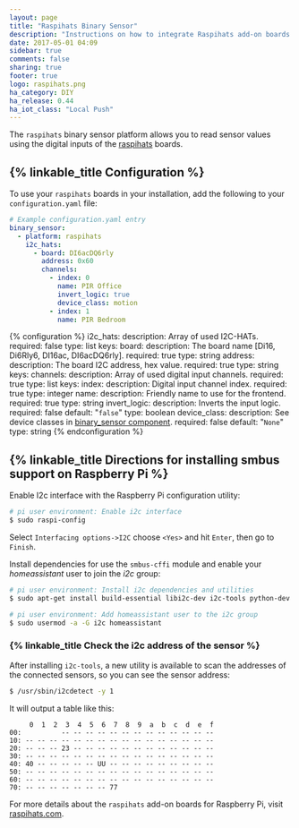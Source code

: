 ```yaml
---
layout: page
title: "Raspihats Binary Sensor"
description: "Instructions on how to integrate Raspihats add-on boards for Raspberry Pi into Home Assistant as a binary_sensor."
date: 2017-05-01 04:09
sidebar: true
comments: false
sharing: true
footer: true
logo: raspihats.png
ha_category: DIY
ha_release: 0.44
ha_iot_class: "Local Push"
---
```


The `raspihats` binary sensor platform allows you to read sensor values ​​using the digital inputs of the [raspihats](http://www.raspihats.com/) boards.

## {% linkable_title Configuration %}

To use your `raspihats` boards in your installation, add the following to your `configuration.yaml` file:

```yaml
# Example configuration.yaml entry
binary_sensor:
  - platform: raspihats
    i2c_hats:
      - board: DI6acDQ6rly
        address: 0x60
        channels:
          - index: 0
            name: PIR Office
            invert_logic: true
            device_class: motion
          - index: 1
            name: PIR Bedroom
```

{% configuration %}
i2c_hats:
  description: Array of used I2C-HATs.
  required: false
  type: list
  keys:
    board:
      description: The board name [Di16, Di6Rly6, DI16ac, DI6acDQ6rly].
      required: true
      type: string
    address:
      description: The board I2C address, hex value.
      required: true
      type: string
      keys:
        channels:
          description: Array of used digital input channels.
          required: true
          type: list
          keys:
            index:
              description: Digital input channel index.
              required: true
              type: integer
            name:
              description: Friendly name to use for the frontend.
              required: true
              type: string
            invert_logic:
              description: Inverts the input logic.
              required: false
              default: "`false`"
              type: boolean
            device_class:
              description: See device classes in [binary_sensor component](/components/binary_sensor/).
              required: false
              default: "`None`"
              type: string
{% endconfiguration %}

## {% linkable_title Directions for installing smbus support on Raspberry Pi %}

Enable I2c interface with the Raspberry Pi configuration utility:

```bash
# pi user environment: Enable i2c interface
$ sudo raspi-config
```

Select `Interfacing options->I2C` choose `<Yes>` and hit `Enter`, then go to `Finish`.

Install dependencies for use the `smbus-cffi` module and enable your _homeassistant_ user to join the _i2c_ group:

```bash
# pi user environment: Install i2c dependencies and utilities
$ sudo apt-get install build-essential libi2c-dev i2c-tools python-dev libffi-dev

# pi user environment: Add homeassistant user to the i2c group
$ sudo usermod -a -G i2c homeassistant
```

### {% linkable_title Check the i2c address of the sensor %}

After installing `i2c-tools`, a new utility is available to scan the addresses of the connected sensors, so you can see the sensor address:

```bash
$ /usr/sbin/i2cdetect -y 1
```

It will output a table like this:

```text
     0  1  2  3  4  5  6  7  8  9  a  b  c  d  e  f
00:          -- -- -- -- -- -- -- -- -- -- -- -- --
10: -- -- -- -- -- -- -- -- -- -- -- -- -- -- -- --
20: -- -- -- 23 -- -- -- -- -- -- -- -- -- -- -- --
30: -- -- -- -- -- -- -- -- -- -- -- -- -- -- -- --
40: 40 -- -- -- -- -- UU -- -- -- -- -- -- -- -- --
50: -- -- -- -- -- -- -- -- -- -- -- -- -- -- -- --
60: -- -- -- -- -- -- -- -- -- -- -- -- -- -- -- --
70: -- -- -- -- -- -- -- 77
```

For more details about the `raspihats` add-on boards for Raspberry Pi, visit [raspihats.com](http://www.raspihats.com/).
